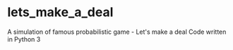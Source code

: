 # lets_make_a_deal
A simulation of famous probabilistic game - Let's make a deal
Code written in Python 3
